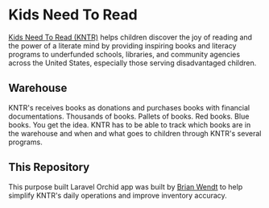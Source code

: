# Kids Need To Read
[Kids Need To Read (KNTR)](https://www.kidsneedtoread.org/) helps children discover the joy of reading and the power of a literate mind by providing inspiring books and literacy programs to underfunded schools, libraries, and community agencies across the United States, especially those serving disadvantaged children.
## Warehouse
KNTR's receives books as donations and purchases books with financial documentations. Thousands of books. Pallets of books. Red books. Blue books. You get the idea. KNTR has to be able to track which books are in the warehouse and when and what goes to children through KNTR's several programs. 
## This Repository
This purpose built Laravel Orchid app was built by [Brian Wendt](https://github.com/BrianWendt/) to help simplify KNTR's daily operations and improve inventory accuracy. 